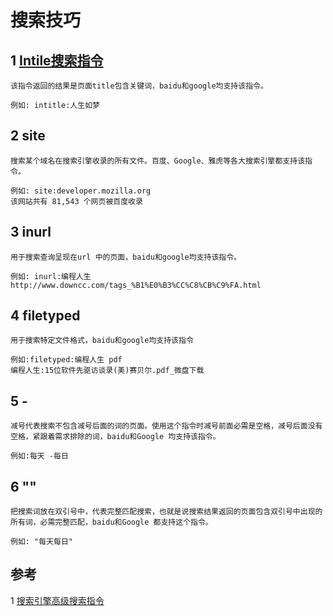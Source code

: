 # 搜索技巧
## 1 [Intile搜索指令](https://baike.baidu.com/item/intitle/9497063?fr=aladdin) 
	该指令返回的结果是页面title包含关键词，baidu和google均支持该指令。
	
	例如: intitle:人生如梦

## 2 site 
	搜索某个域名在搜索引擎收录的所有文件。百度、Google、雅虎等各大搜索引擎都支持该指令。
	
	例如: site:developer.mozilla.org
	该网站共有 81,543 个网页被百度收录

## 3 inurl
	用于搜索查询呈现在url 中的页面，baidu和google均支持该指令。
	
	例如: inurl:编程人生
	http://www.downcc.com/tags_%B1%E0%B3%CC%C8%CB%C9%FA.html

## 4 filetyped
	用于搜索特定文件格式，baidu和google均支持该指令

	例如:filetyped:编程人生 pdf
	编程人生:15位软件先驱访谈录(美)赛贝尔.pdf_微盘下载

## 5 -
	减号代表搜索不包含减号后面的词的页面。使用这个指令时减号前面必需是空格，减号后面没有空格，紧跟着需求排除的词，baidu和Google 均支持该指令。

	例如:每天 -每日

## 6 ""
	把搜索词放在双引号中，代表完整匹配搜索，也就是说搜索结果返回的页面包含双引号中出现的所有词，必需完整匹配，baidu和Google 都支持这个指令。

	例如: "每天每日"

## 参考
1 [搜索引擎高级搜索指令](https://baike.baidu.com/item/%E6%90%9C%E7%B4%A2%E5%BC%95%E6%93%8E%E9%AB%98%E7%BA%A7%E6%90%9C%E7%B4%A2%E6%8C%87%E4%BB%A4/3660259)
